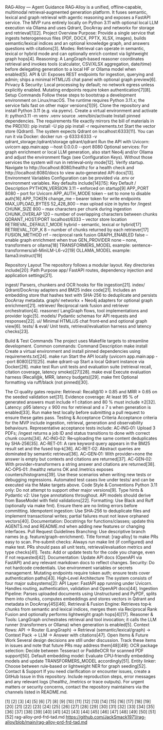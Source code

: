 <!-- This AGENTS.md file is meant for AI coding agents working on the RAG‑Alloy repository. It complements README.md by providing agent‑specific guidance about environment setup, architecture, testing, coding conventions and pull‑request expectations. Facts in this document are cited back to the authoritative product/technical requirements document (rag‑alloy‑prd‑frd‑tad.md). -->
RAG‑Alloy — Agent Guidance
RAG‑Alloy is a unified, offline‑capable, multimodal retrieval‑augmented generation platform. It fuses semantic, lexical and graph retrieval with agentic reasoning and exposes a FastAPI service. The MVP runs entirely locally on Python 3.11 with optional local LLM execution via Ollama and uses Qdrant, DocArray and networkx for storage and retrieval[1][2].
Project Overview
Purpose: Provide a single service that ingests heterogeneous files (PDF, DOCX, PPTX, XLSX, images), builds semantic/lexical indices and an optional knowledge graph, and answers questions with citations[3].
Modes: Retrieval can operate in semantic, lexical or hybrid mode and can optionally enrich context via lightweight graph hops[4].
Reasoning: A LangGraph‑based reasoner coordinates retrieval and invokes tools (calculator, CSV/XLSX aggregation, date/time) before delegating generation to a local HF or Ollama model when enabled[5].
API & UI: Exposes REST endpoints for ingestion, querying and admin; ships a minimal HTML/JS chat panel with optional graph preview[6].
Privacy & Security: Local processing by default; no network egress unless explicitly enabled. Mutating endpoints require token authentication[7][8].
Setup Commands
Follow these steps to bootstrap a development environment on Linux/macOS. The runtime requires Python 3.11.x; the service fails fast on other major versions[1][9].
Clone the repository and install Python 3.11 (e.g. via pyenv).
Create a virtual environment and activate it:
python3.11 -m venv .venv
source .venv/bin/activate
Install pinned dependencies. The requirements file exactly mirrors the bill of materials in the PRD[10]:
pip install -U pip
pip install -r requirements.txt
Start the vector store (Qdrant). The system expects Qdrant on localhost:6333[11]. You can run it via Docker:
docker run -p 6333:6333 -v qdrant_storage:/qdrant/storage qdrant/qdrant
Run the API with Uvicorn:
uvicorn app.main:app --host 0.0.0.0 --port 8080
Optional services: For graph enrichment or local LLM generation, also start Neo4j and/or Ollama and adjust the environment flags (see Configuration Keys). Without those services the system will run in retrieval‑only mode[12].
Verify startup. Navigate to http://localhost:8080/healthz for a health check and http://localhost:8080/docs to view auto‑generated API docs[13].
Environment Variables
Configuration can be provided via .env or environment variables. Key defaults include[14][15]:
Key
Default / Description
PYTHON_VERSION
3.11 – enforced on startup[9]
APP_PORT
8080 – port for Uvicorn
APP_AUTH_MODE
token – set to none to disable auth[16]
APP_TOKEN
change_me – bearer token for write endpoints
MAX_UPLOAD_BYTES
52_428_800 – max upload size in bytes for /ingest
CHUNK_SIZE
800 – max characters per chunk during ingestion
CHUNK_OVERLAP
120 – number of overlapping characters between chunks
QDRANT_HOST/PORT
localhost/6333 – vector store location
RETRIEVAL_DEFAULT_MODE
hybrid – semantic, lexical or hybrid[17]
RETRIEVAL_TOP_K
8 – number of chunks returned by each retriever[17]
FUSION_METHOD
rrf – reciprocal rank fusion
GRAPH_ENABLED
false – enable graph enrichment when true
GEN_PROVIDER
none – none, transformers or ollama[18]
TRANSFORMERS_MODEL
example: sentence-transformers/all-MiniLM-L6-v2[19]
OLLAMA_MODEL
example: llama3:instruct[19]

Repository Layout
The repository follows a modular layout. Key directories include[20]:
Path
Purpose
app/
FastAPI routes, dependency injection and application
settings[21].


ingest/
Parsers, chunkers and OCR hooks for file ingestion[21].
index/
Qdrant/DocArray adapters and BM25 index code[21]. Includes an embedding store
that hashes text with SHA-256 to deduplicate and persists DocArray metadata.
graph/
networkx + Neo4j adapters for optional graph enrichment[21].
retriever/
Reciprocal rank fusion and retriever orchestration[4].
reasoner/
LangGraph flows, tool implementations and provider logic[5].
models/
Pydantic schemas for API requests and responses[22].
ui/
Minimal HTML/JS chat front‑end and optional graph view[6].
tests/ & eval/
Unit tests, retrieval/evaluation harness and latency checks[23].

Build & Test Commands
The project uses Makefile targets to streamline development. Common commands:
Command
Description
make install
Create a virtual environment and install pinned dependencies using requirements.txt[24].
make run
Start the API locally (uvicorn app.main:app --port 8080)[21][25].
make qdrant-up
Start a local Qdrant instance via Docker[26].
make test
Run unit tests and evaluation suite (retrieval recall, citation coverage, latency smoke)[27][28].
make eval
Execute evaluation harness (Recall@k, MRR, latency budgets)[29].
make fmt
Optional formatting via ruff/black (not pinned)[30].

The CI quality gates require:
Retrieval: Recall@10 ≥ 0.85 and MRR ≥ 0.65 on the seeded validation set[31].
Evidence coverage: At least 95 % of generated answers must include ≥1 citation and 80 % must include ≥2[32].
Latency: p95 latency ≤ 900 ms for retrieval and ≤ 7 s when generation is enabled[33].
Run make test locally before submitting a pull request to ensure these gates pass.
Testing & Acceptance Criteria
Acceptance criteria for the MVP include ingestion, retrieval, generation and observability behaviours. Representative acceptance tests include:
AC‑ING‑01: Upload 3 PDFs; /ingest returns a job ID and status transitions to done with correct chunk counts[34].
AC‑ING‑02: Re‑uploading the same content deduplicates by SHA‑256[35].
AC‑RET‑01: A rare keyword query appears in the BM25 result set and the fused top‑k[36].
AC‑RET‑02: Abstract queries are dominated by semantic retrieval[36].
AC‑GEN‑01: With provider=none the answer is empty but contexts and citations are returned[37].
AC‑GEN‑02: With provider=transformers a string answer and citations are returned[38].
AC‑OPS‑01: /healthz returns OK and /metrics exposes counters/histograms[39].
Use these scenarios when writing new tests or debugging regressions. Automated test cases live under tests/ and can be executed via the Make targets above.
Code Style & Conventions
Python 3.11 only: Do not attempt to support other major versions[9].
Type hints & Pydantic v2: Use type annotations throughout. API models should derive from BaseModel with field validations[22].
Formatting: Use Black and Ruff (optionally via make fmt). Ensure there are no linting errors before committing.
Idempotent ingestion: Use SHA‑256 to deduplicate files and implement transactional writes; partial failures must not leave orphaned vectors[40].
Documentation: Docstrings for functions/classes; update this AGENTS.md and README.md when adding new features or changing interfaces.
Pull Request Guidelines
Branching: Use descriptive branch names (e.g. feature/graph-enrichment).
Title format: [rag‑alloy] <short summary> to make PRs easy to scan.
Pre‑submit checks: Always run make lint (if configured) and make test. PRs should pass all unit tests, retrieval/evaluation metrics and type checks[41].
Tests: Add or update tests for the code you change, even if not requested[42].
Documentation: Update API docs (OpenAPI via FastAPI) and any relevant markdown docs to reflect changes.
Security: Do not hardcode credentials. Use environment variables or secrets management. Mutating endpoints require token auth; ensure tests cover authentication paths[43].
High‑Level Architecture
The system consists of four major subsystems[2]:
API Layer: FastAPI app running under Uvicorn. Handles routing, authentication, validation and OpenAPI docs[44].
Ingestion Pipeline: Parses uploaded documents using Unstructured and PyPDF, splits them into chunks, computes embeddings and stores vectors in Qdrant and metadata in DocArray[45][46].
Retrieval & Fusion Engine: Retrieves top‑k chunks from semantic and lexical indices, merges them via Reciprocal Rank Fusion and optionally performs lightweight graph hops[4][17].
Reasoner & Tools: LangGraph orchestrates retrieval and tool invocation; it calls the LLM runner (transformers or Ollama) when generation is enabled[5].
Context flows: API → Router (LangGraph) → Retrieval (semantic/lexical/graph) → Context Pack → LLM → Answer with citations[47].
Open Items & Future Work
Several design decisions are still under discussion. Track these items in issues and note that future PRs may address them[48][49]:
OCR package selection: Decide between Tesseract or PaddleOCR for scanned PDF support[50].
Default embedding model: Evaluate CPU‑friendly embedding models and update TRANSFORMERS_MODEL accordingly[51].
Entity linker: Choose between rule‑based or lightweight NER for graph seeding[52].
Contact & Support
If you need clarification or encounter issues, create a GitHub Issue in this repository. Include reproduction steps, error messages and any relevant logs (/healthz, /metrics or trace outputs). For urgent matters or security concerns, contact the repository maintainers via the channels listed in README.md.

[1] [2] [3] [4] [5] [6] [7] [8] [9] [10] [11] [12] [13] [14] [15] [16] [17] [18] [19] [20] [21] [22] [23] [24] [25] [26] [27] [28] [29] [30] [31] [32] [33] [34] [35] [36] [37] [38] [39] [40] [41] [42] [43] [44] [45] [46] [47] [48] [49] [50] [51] [52] rag-alloy-prd-frd-tad.md
https://github.com/JackSmack1971/rag-alloy/blob/main/rag-alloy-prd-frd-tad.md
